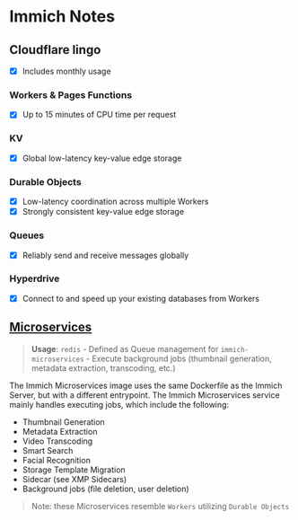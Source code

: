 # Immich Notes

## Cloudflare lingo

- [x] Includes monthly usage

### Workers & Pages Functions

- [x] Up to 15 minutes of CPU time per request

### KV

- [x] Global low-latency key-value edge storage

### Durable Objects

- [x] Low-latency coordination across multiple Workers
- [x] Strongly consistent key-value edge storage

### Queues

- [x] Reliably send and receive messages globally

### Hyperdrive

- [x] Connect to and speed up your existing databases from Workers

## [Microservices](https://immich.app/docs/developer/architecture#microservices)

> **Usage**: `redis` - Defined as Queue management for `immich-microservices` - Execute background jobs (thumbnail generation, metadata extraction, transcoding, etc.)

The Immich Microservices image uses the same Dockerfile as the Immich Server, but with a different entrypoint. The Immich Microservices service mainly handles executing jobs, which include the following:

- Thumbnail Generation
- Metadata Extraction
- Video Transcoding
- Smart Search
- Facial Recognition
- Storage Template Migration
- Sidecar (see XMP Sidecars)
- Background jobs (file deletion, user deletion)

> Note: these Microservices resemble `Workers` utilizing `Durable Objects`
